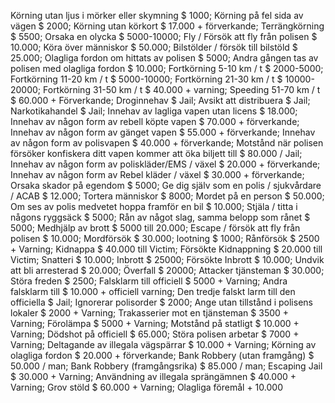 Körning utan ljus i mörker eller skymning $ 1000;
Körning på fel sida av vägen $ 2000;
Körning utan körkort $ 17.000 + förverkande;
Terrängkörning $ 5500;
Orsaka en olycka $ 5000-10000;
Fly / Försök att fly från polisen $ 10.000;
Köra över människor $ 50.000;
Bilstölder / försök till bilstöld $ 25.000;
Olagliga fordon om hittats av polisen $ 5000;
Andra gången tas av polisen med olagliga fordon $ 10.000;
Fortkörning 5-10 km / t $ 2000-5000;
Fortkörning 11-20 km / t $ 5000-10000;
Fortkörning 21-30 km / t $ 10000-20000;
Fortkörning 31-50 km / t $ 40.000 + varning;
Speeding 51-70 km / t $ 60.000 + Förverkande;
Droginnehav $ Jail;
Avsikt att distribuera $ Jail;
Narkotikahandel $ Jail;
Innehav av lagliga vapen utan licens $ 18.000;
Innehav av någon form av rebell köpte vapen $ 70.000 + förverkande;
Innehav av någon form av gänget vapen $ 55.000 + förverkande;
Innehav av någon form av polisvapen $ 40.000 + förverkande;
Motstånd när polisen försöker konfiskera ditt vapen kommer att öka biljett till $ 80.000 / Jail;
Innehav av någon form av poliskläder/EMS / växel $ 20.000 + förverkande;
Innehav av någon form av Rebel kläder / växel $ 30.000 + förverkande;
Orsaka skador på egendom $ 5000;
Ge dig själv som en polis / sjukvårdare / ACAB $ 12.000;
Tortera människor $ 8000;
Mordet på en person $ 50.000;
Om ses av polis medvetet hoppa framför en bil $ 10.000;
Stjäla / titta i någons ryggsäck $ 5000;
Rån av något slag, samma belopp som rånet $ 5000;
Medhjälp av brott $ 5000 till 20.000;
Escape / försök att fly från polisen $ 10.000;
Mordförsök $ 30.000;
lootning $ 1000;
Rånförsök $ 2500 + Varning;
Kidnappa $ 40.000 till Victim;
Försökte Kidnappning $ 20.000 till Victim;
Snatteri $ 10.000;
Inbrott $ 25000;
Försökte Inbrott $ 10.000;
Undvik att bli arresterad $ 20.000;
Överfall $ 20000;
Attacker tjänsteman $ 30.000;
Störa freden $ 2500;
Falsklarm till officiell $ 5000 + Varning;
Andra falsklarm till $ 10.000 + officiell varning;
Den tredje falskt larm till den officiella $ Jail;
Ignorerar polisorder $ 2000;
Ange utan tillstånd i polisens lokaler $ 2000 + Varning;
Trakasserier mot en tjänsteman $ 3500 + Varning;
Förolämpa $ 5000 + Varning;
Motstånd på statligt $ 10.000 + Varning;
Dödshot på officiell $ 65.000;
Störa polisen arbetar $ 7000 + Varning;
Deltagande av illegala vägspärrar $ 10.000 + Varning;
Körning av olagliga fordon $ 20.000 + förverkande;
Bank Robbery (utan framgång) $ 50.000 / man;
Bank Robbery (framgångsrika) $ 85.000 / man;
Escaping Jail $ 30.000 + Varning;
Användning av illegala sprängämnen $ 40.000 + Varning;
Grov stöld $ 60.000 + Varning;
Olagliga föremål + 10.000
